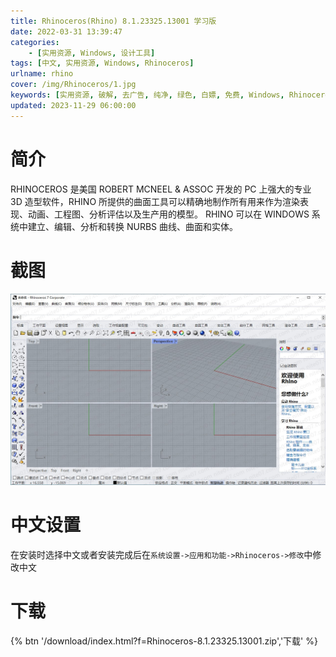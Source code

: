 ```yaml
---
title: Rhinoceros(Rhino) 8.1.23325.13001 学习版
date: 2022-03-31 13:39:47
categories:
    - [实用资源, Windows, 设计工具]
tags: [中文, 实用资源, Windows, Rhinoceros]
urlname: rhino
cover: /img/Rhinoceros/1.jpg
keywords: [实用资源, 破解, 去广告, 纯净, 绿色, 白嫖, 免费, Windows, Rhinoceros]
updated: 2023-11-29 06:00:00
---
```


# 简介

RHINOCEROS 是美国 ROBERT MCNEEL & ASSOC 开发的 PC 上强大的专业 3D 造型软件，RHINO 所提供的曲面工具可以精确地制作所有用来作为渲染表现、动画、工程图、分析评估以及生产用的模型。 RHINO 可以在 WINDOWS 系统中建立、编辑、分析和转换 NURBS 曲线、曲面和实体。

# 截图

![](/img/Rhinoceros/2.jpg)

# 中文设置

在安装时选择中文或者安装完成后在`系统设置->应用和功能->Rhinoceros->修改`中修改中文

# 下载

{% btn '/download/index.html?f=Rhinoceros-8.1.23325.13001.zip','下载' %}
